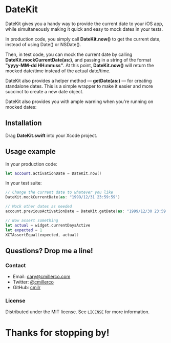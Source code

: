 # DateKit

DateKit gives you a handy way to provide the current date to your iOS app, while simultaneously making it quick and easy to mock dates in your tests.

In production code, you simply call **DateKit.now()** to get the current date, instead of using Date() or NSDate().

Then, in test code, you can mock the current date by calling **DateKit.mockCurrentDate(as:)**, and passing in a string of the format **"yyyy-MM-dd HH:mm:ss"**. At this point, **DateKit.now()** will return the mocked date/time instead of the actual date/time.

DateKit also provides a helper method — **getDate(as:)** — for creating standalone dates. This is a simple wrapper to make it easier and more succinct to create a new date object.

DateKit also provides you with ample warning when you're running on mocked dates:

## Installation

Drag **DateKit.swift** into your Xcode project.

## Usage example

In your production code:
```swift
let account.activationDate = DateKit.now()
```
In your test suite:
```swift
// Change the current date to whatever you like
DateKit.mockCurrentDate(as: "1999/12/31 23:59:59")

// Mock other dates as needed
account.previousActivationDate = DateKit.getDate(as: "1999/12/30 23:59:59")

// Now assert something
let actual = widget.currentDaysActive
let expected = 1
XCTAssertEqual(expected, actual)
```

## Questions? Drop me a line!

### Contact
- Email: cary@cmillerco.com
- Twitter: [@cmillerco](https://twitter.com/cmillerco)
- GitHub: [cmilr](https://github.com/cmilr/)

### License
Distributed under the MIT license. See ``LICENSE`` for more information.

# Thanks for stopping by!
